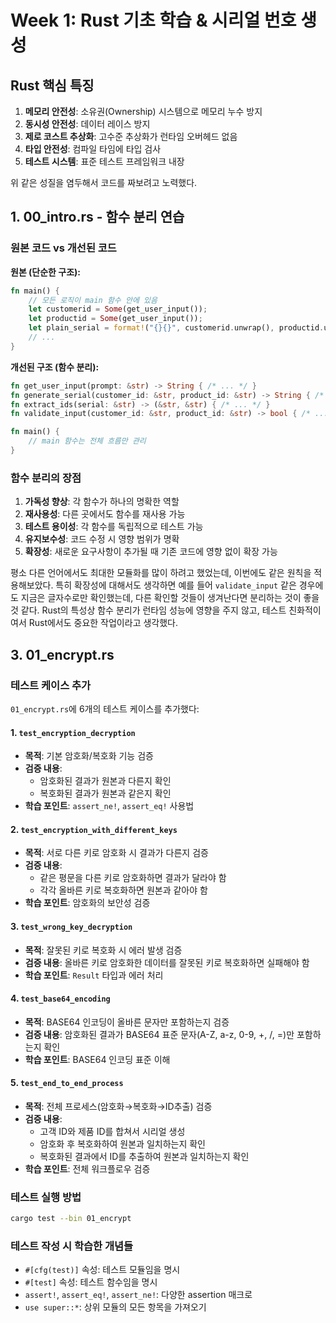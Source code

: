 # Week 1: Rust 기초 학습 & 시리얼 번호 생성

## Rust 핵심 특징

1. **메모리 안전성**: 소유권(Ownership) 시스템으로 메모리 누수 방지
2. **동시성 안전성**: 데이터 레이스 방지
3. **제로 코스트 추상화**: 고수준 추상화가 런타임 오버헤드 없음
4. **타입 안전성**: 컴파일 타임에 타입 검사
5. **테스트 시스템**: 표준 테스트 프레임워크 내장

위 같은 성질을 염두해서 코드를 짜보려고 노력했다.

## 1. 00_intro.rs - 함수 분리 연습

### 원본 코드 vs 개선된 코드

**원본 (단순한 구조):**
```rust
fn main() {
    // 모든 로직이 main 함수 안에 있음
    let customerid = Some(get_user_input());
    let productid = Some(get_user_input());
    let plain_serial = format!("{}{}", customerid.unwrap(), productid.unwrap());
    // ...
}
```

**개선된 구조 (함수 분리):**
```rust
fn get_user_input(prompt: &str) -> String { /* ... */ }
fn generate_serial(customer_id: &str, product_id: &str) -> String { /* ... */ }
fn extract_ids(serial: &str) -> (&str, &str) { /* ... */ }
fn validate_input(customer_id: &str, product_id: &str) -> bool { /* ... */ }

fn main() {
    // main 함수는 전체 흐름만 관리
}
```

### 함수 분리의 장점

1. **가독성 향상**: 각 함수가 하나의 명확한 역할
2. **재사용성**: 다른 곳에서도 함수를 재사용 가능
3. **테스트 용이성**: 각 함수를 독립적으로 테스트 가능
4. **유지보수성**: 코드 수정 시 영향 범위가 명확
5. **확장성**: 새로운 요구사항이 추가될 때 기존 코드에 영향 없이 확장 가능

평소 다른 언어에서도 최대한 모듈화를 많이 하려고 했었는데, 이번에도 같은 원칙을 적용해보았다. 특히 확장성에 대해서도 생각하면 예를 들어 `validate_input` 같은 경우에도 지금은 글자수로만 확인했는데, 다른 확인할 것들이 생겨난다면 분리하는 것이 좋을 것 같다. Rust의 특성상 함수 분리가 런타임 성능에 영향을 주지 않고, 테스트 친화적이여서 Rust에서도 중요한 작업이라고 생각했다. 

## 3. 01_encrypt.rs

### 테스트 케이스 추가

`01_encrypt.rs`에 6개의 테스트 케이스를 추가했다:

#### 1. `test_encryption_decryption`
- **목적**: 기본 암호화/복호화 기능 검증
- **검증 내용**: 
  - 암호화된 결과가 원본과 다른지 확인
  - 복호화된 결과가 원본과 같은지 확인
- **학습 포인트**: `assert_ne!`, `assert_eq!` 사용법

#### 2. `test_encryption_with_different_keys`
- **목적**: 서로 다른 키로 암호화 시 결과가 다른지 검증
- **검증 내용**:
  - 같은 평문을 다른 키로 암호화하면 결과가 달라야 함
  - 각각 올바른 키로 복호화하면 원본과 같아야 함
- **학습 포인트**: 암호화의 보안성 검증

#### 3. `test_wrong_key_decryption`
- **목적**: 잘못된 키로 복호화 시 에러 발생 검증
- **검증 내용**: 올바른 키로 암호화한 데이터를 잘못된 키로 복호화하면 실패해야 함
- **학습 포인트**: `Result` 타입과 에러 처리

#### 4. `test_base64_encoding`
- **목적**: BASE64 인코딩이 올바른 문자만 포함하는지 검증
- **검증 내용**: 암호화된 결과가 BASE64 표준 문자(A-Z, a-z, 0-9, +, /, =)만 포함하는지 확인
- **학습 포인트**: BASE64 인코딩 표준 이해

#### 5. `test_end_to_end_process`
- **목적**: 전체 프로세스(암호화→복호화→ID추출) 검증
- **검증 내용**:
  - 고객 ID와 제품 ID를 합쳐서 시리얼 생성
  - 암호화 후 복호화하여 원본과 일치하는지 확인
  - 복호화된 결과에서 ID를 추출하여 원본과 일치하는지 확인
- **학습 포인트**: 전체 워크플로우 검증

### 테스트 실행 방법
```bash
cargo test --bin 01_encrypt
```

### 테스트 작성 시 학습한 개념들
- `#[cfg(test)]` 속성: 테스트 모듈임을 명시
- `#[test]` 속성: 테스트 함수임을 명시
- `assert!`, `assert_eq!`, `assert_ne!`: 다양한 assertion 매크로
- `use super::*`: 상위 모듈의 모든 항목을 가져오기